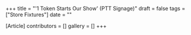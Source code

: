+++
title = "'1 Token Starts Our Show' (PTT Signage)"
draft = false
tags = ["Store Fixtures"]
date = ""

[Article]
contributors = []
gallery = []
+++